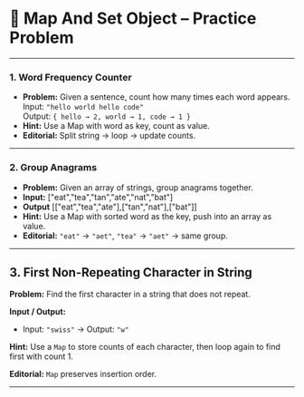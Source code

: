 # 🧮 Map And Set Object – Practice Problem

---

### 1. Word Frequency Counter

- **Problem:** Given a sentence, count how many times each word appears.
  Input: `"hello world hello code"`  
  Output: `{ hello → 2, world → 1, code → 1 }`
- **Hint:** Use a Map with word as key, count as value.
- **Editorial:** Split string → loop → update counts.

---

### 2. Group Anagrams

- **Problem:** Given an array of strings, group anagrams together.
- **Input:** ["eat","tea","tan","ate","nat","bat"]
- **Output** [["eat","tea","ate"],["tan","nat"],["bat"]]
- **Hint:** Use a Map with sorted word as the key, push into an array as value.
- **Editorial:** `"eat"` → `"aet"`, `"tea"` → `"aet"` → same group.

---

## 3. First Non-Repeating Character in String

**Problem:** Find the first character in a string that does not repeat.

**Input / Output:**

- Input: `"swiss"` → Output: `"w"`

**Hint:** Use a `Map` to store counts of each character, then loop again to find first with count 1.

**Editorial:** `Map` preserves insertion order.

---
